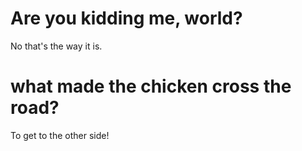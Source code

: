 # Are you kidding me, world?

No that's the way it is.

# what made the chicken cross the road?

To get to the other side!
